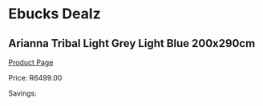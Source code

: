 
# Ebucks Dealz
## Arianna Tribal Light Grey Light Blue 200x290cm
[Product Page](https://www.ebucks.com/web/shop/productSelected.do?prodId=1210526106&catId=1209942441)

Price: R6499.00

Savings: 


	